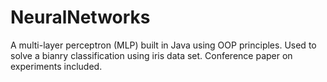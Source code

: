 # NeuralNetworks
A multi-layer perceptron (MLP) built in Java using OOP principles. Used to solve a bianry classification using iris data set. Conference paper on experiments included.
